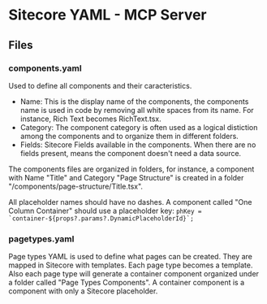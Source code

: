 # Sitecore YAML - MCP Server

## Files
### components.yaml
Used to define all components and their caracteristics. 
* Name: This is the display name of the components, the components name is used in code by removing all white spaces from its name. For instance, Rich Text becomes RichText.tsx.
* Category: The component category is often used as a logical distiction among the components and to organize them in different folders.
* Fields: Sitecore Fields available in the components. When there are no fields present, means the component doesn't need a data source.

The components files are organized in folders, for instance, a component with Name "Title" and Category "Page Structure" is created in a folder "/components/page-structure/Title.tsx".

All placeholder names should have no dashes. A component called "One Column Container" should use a placeholder key:
 ``phKey = `container-${props?.params?.DynamicPlaceholderId}`; ``

### pagetypes.yaml
Page types YAML is used to define what pages can be created. They are mapped in Sitecore with templates. Each page type becomes a template.
Also each page type will generate a container component organized under a folder called "Page Types Components". A container component is a component with only a Sitecore placeholder.